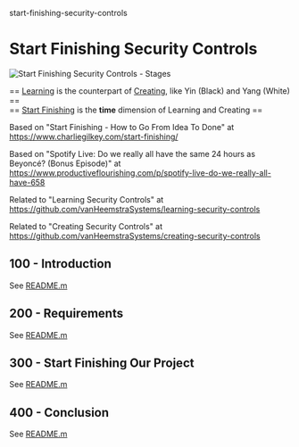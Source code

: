 start-finishing-security-controls
# Start Finishing Security Controls

![Start Finishing Security Controls - Stages](https://github.com/vanHeemstraSystems/start-finishing-security-controls/assets/1499433/18f04bab-c051-4f53-a104-bf00466fc2d5)

== [Learning](https://github.com/vanHeemstraSystems/learning/) is the counterpart of [Creating](https://github.com/vanHeemstraSystems/creating/), like Yin (Black) and Yang (White) == <br>
== [Start Finishing](https://github.com/vanHeemstraSystems/start-finishing/) is the **time** dimension of Learning and Creating ==

Based on "Start Finishing - How to Go From Idea To Done" at https://www.charliegilkey.com/start-finishing/

Based on "Spotify Live: Do we really all have the same 24 hours as Beyoncé? (Bonus Episode)" at https://www.productiveflourishing.com/p/spotify-live-do-we-really-all-have-658

Related to "Learning Security Controls" at https://github.com/vanHeemstraSystems/learning-security-controls

Related to "Creating Security Controls" at https://github.com/vanHeemstraSystems/creating-security-controls

## 100 - Introduction

See [README.m](./100/README.md)

## 200 - Requirements

See [README.m](./200/README.md)

## 300 - Start Finishing Our Project

See [README.m](./300/README.md)

## 400 - Conclusion

See [README.m](./400/README.md)
